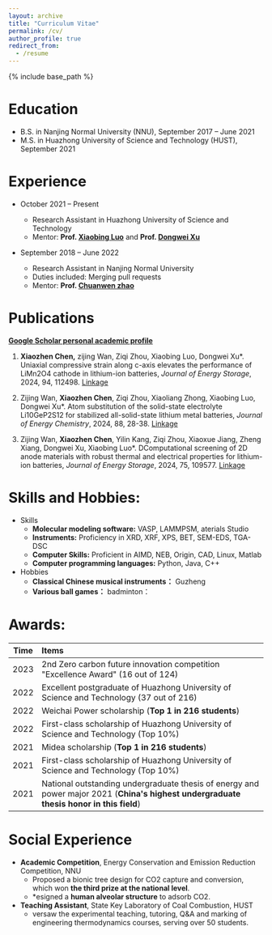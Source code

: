 ```yaml
---
layout: archive
title: "Curriculum Vitae"
permalink: /cv/
author_profile: true
redirect_from:
  - /resume
---
```


{% include base_path %}



Education
======
* B.S. in Nanjing Normal University (NNU), September 2017 – June 2021
* M.S. in Huazhong University of Science and Technology (HUST), September 2021

Experience
======
* October 2021 – Present
  * Research Assistant in Huazhong University of Science and Technology
  * Mentor: **Prof. [Xiaobing Luo](https://energy.hust.edu.cn/info/1105/3671.htm)** and **Prof. [Dongwei Xu](https://energy.hust.edu.cn/info/1106/5115.htm)**

* September 2018 – June 2022
  * Research Assistant in Nanjing Normal University
  * Duties included: Merging pull requests
  * Mentor: **Prof. [Chuanwen zhao](https://baike.baidu.com/item/%E8%B5%B5%E4%BC%A0%E6%96%87/389917)**


Publications
======
**[Google Scholar personal academic profile](https://scholar.google.com/citations?view_op=list_works&hl=zh-CN&user=Oq-tcS0AAAAJ&gmla=ALUCkoXQIWncHEnkekahaRkggACvo2zwu1sJyYpes0NGaxF9W_vrQDyo1WvXQv2Ud1xtGGjIcOYTy8neimsyJRS79fRoam3zKM-lG7ovRVX7tFeg8w#)**  


1. **Xiaozhen Chen,** zijing Wan, Ziqi Zhou, Xiaobing Luo, Dongwei Xu\*.  Uniaxial compressive strain along c-axis elevates the performance of LiMn2O4 cathode in lithium-ion batteries, *Journal of Energy Storage*, 2024, 94, 112498. [Linkage](https://www.sciencedirect.com/science/article/pii/S2352152X2402084X)  


1. Zijing Wan, **Xiaozhen Chen**, Ziqi Zhou, Xiaoliang Zhong, Xiaobing Luo, Dongwei Xu\*.  Atom substitution of the solid-state electrolyte Li10GeP2S12 for stabilized all-solid-state lithium metal batteries, *Journal of Energy Chemistry*, 2024, 88, 28-38. [Linkage](https://www.sciencedirect.com/science/article/abs/pii/S2095495623005016)  

1. Zijing Wan, **Xiaozhen Chen**, Yilin Kang, Ziqi Zhou, Xiaoxue Jiang, Zheng Xiang, Dongwei Xu, Xiaobing Luo\*.  DComputational screening of 2D anode materials with robust thermal and electrical properties for lithium-ion batteries, *Journal of Energy Storage*, 2024, 75, 109577. [Linkage](https://www.sciencedirect.com/science/article/abs/pii/S2352152X23029754)  


Skills and Hobbies:
======
* Skills
  * **Molecular modeling software:** VASP, LAMMPSM, aterials Studio
  * **Instruments:** Proficiency in XRD, XRF, XPS, BET, SEM-EDS, TGA-DSC
  * **Computer Skills:** Proficient in AIMD, NEB, Origin, CAD, Linux, Matlab
  * **Computer programming languages:** Python, Java, C++ 
* Hobbies  
  * **Classical Chinese musical instruments：** Guzheng
  * **Various ball games：** badminton：


# Awards:

| Time | Items                                                        |
| :--: | :----------------------------------------------------------- |
| 2023 | 2nd  Zero carbon future innovation competition "Excellence Award" (16  out of 124) |
| 2022 | Excellent  postgraduate of Huazhong University of Science and Technology (37 out of 216) |
| 2022 | Weichai Power scholarship (**Top 1 in 216 students**)        |
| 2022 | First-class  scholarship of Huazhong University of Science and Technology (Top 10%) |
| 2021 | Midea  scholarship (**Top 1 in 216 students**)               |
| 2021 | First-class  scholarship of Huazhong University of Science and Technology (Top 10%) |
| 2021 | National  outstanding undergraduate thesis of energy and power major 2021 (**China's highest undergraduate thesis  honor in this field**) |


Social Experience
======
* **Academic Competition**, Energy Conservation and Emission Reduction Competition, NNU 
  * Proposed a bionic tree design for CO2 capture and conversion, which won **the third prize at the national level**.
  * *esigned a **human alveolar structure** to adsorb CO2.
* **Teaching Assistant**, State Key Laboratory of Coal Combustion, HUST 
  * versaw the experimental teaching, tutoring, Q&A and marking of engineering thermodynamics courses, serving over 50 students.


